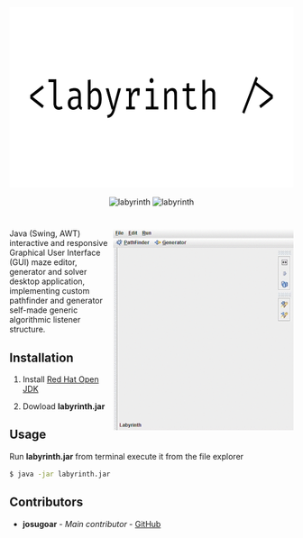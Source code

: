 <p align="center">
  <img src="assets/labyrinth.png" alt="labyrinth" width="640" height="320" />
</p>

<p align="center">
  <img src="https://img.shields.io/badge/author-josugoar-blue" alt="labyrinth" />
  <img src="https://img.shields.io/badge/license-MIT-green" alt="labyrinth" />
</p>

<h1></h1>

<img align="right" alt="labyrinth" src="assets/labyrinth.gif" width="320" />

Java (Swing, AWT) interactive and responsive Graphical User Interface (GUI) maze editor, generator and solver desktop application, implementing custom pathfinder and generator self-made generic algorithmic listener structure.

## Installation

1. Install [Red Hat Open JDK](https://developers.redhat.com/products/openjdk/download?sc_cid=701f2000000RWTnAAO)

2. Dowload **labyrinth.jar**

## Usage

Run **labyrinth.jar** from terminal execute it from the file explorer

```sh
$ java -jar labyrinth.jar
```

## Contributors

- **josugoar** - _Main contributor_ - [GitHub](https://github.com/josugoar)
